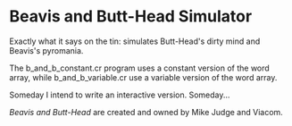 # Beavis and Butt-Head Simulator

Exactly what it says on the tin: simulates Butt-Head's dirty mind and Beavis's pyromania.

The b\_and\_b\_constant.cr program uses a constant version of the word array, while  b\_and\_b_variable.cr use a variable version of the word array.

Someday I intend to write an interactive version. Someday...

*Beavis and Butt-Head* are created and owned by Mike Judge and Viacom.
